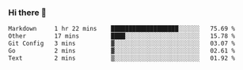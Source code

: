### Hi there 👋

<!--START_SECTION:waka-->

```txt
Markdown     1 hr 22 mins    ███████████████████░░░░░░   75.69 %
Other        17 mins         ████░░░░░░░░░░░░░░░░░░░░░   15.78 %
Git Config   3 mins          ▓░░░░░░░░░░░░░░░░░░░░░░░░   03.07 %
Go           2 mins          ▓░░░░░░░░░░░░░░░░░░░░░░░░   02.61 %
Text         2 mins          ▒░░░░░░░░░░░░░░░░░░░░░░░░   01.92 %
```

<!--END_SECTION:waka-->
<!--
**Boombag0607/Boombag0607** is a ✨ _special_ ✨ repository because its `README.md` (this file) appears on your GitHub profile.

Here are some ideas to get you started:

- 🔭 I’m currently working on ...
- 🌱 I’m currently learning ...
- 👯 I’m looking to collaborate on ...
- 🤔 I’m looking for help with ...
- 💬 Ask me about ...
- 📫 How to reach me: ...
- 😄 Pronouns: ...
- ⚡ Fun fact: ...
-->
